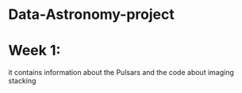 # Data-Astronomy-project
# Week 1:
it contains information about the Pulsars and the code about imaging stacking
